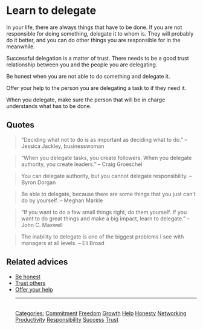 # Learn to delegate

In your life, there are always things that have to be done. If you are not responsible for doing something, delegate it to whom is. They will probably do it better, and you can do other things you are responsible for in the meanwhile.

Successful delegation is a matter of trust. There needs to be a good trust relationship between you and the people you are delegating.

Be honest when you are not able to do something and delegate it.

Offer your help to the person you are delegating a task to if they need it.

When you delegate, make sure the person that will be in charge understands what has to be done.

## Quotes

> “Deciding what not to do is as important as deciding what to do.” – Jessica Jackley, businesswoman

> “When you delegate tasks, you create followers. When you delegate authority, you create leaders.” – Craig Groeschel

> You can delegate authority, but you cannot delegate responsibility. – Byron Dorgan

> Be able to delegate, because there are some things that you just can't do by yourself. – Meghan Markle

> “If you want to do a few small things right, do them yourself. If you want to do great things and make a big impact, learn to delegate.” – John C. Maxwell

> The inability to delegate is one of the biggest problems I see with managers at all levels. – Eli Broad

## Related advices

- [Be honest](../Be%20honest/index.md)
- [Trust others](../Trust%20others/index.md)
- [Offer your help](../Offer%20your%20help/index.md)<hr/><br/>[Categories:](Categories/index.md) [Commitment](Categories/Commitment.md) [Freedom](Categories/Freedom.md) [Growth](Categories/Growth.md) [Help](Categories/Help.md) [Honesty](Categories/Honesty.md) [Networking](Categories/Networking.md) [Productivity](Categories/Productivity.md) [Responsibility](Categories/Responsibility.md) [Success](Categories/Success.md) [Trust](Categories/Trust.md)